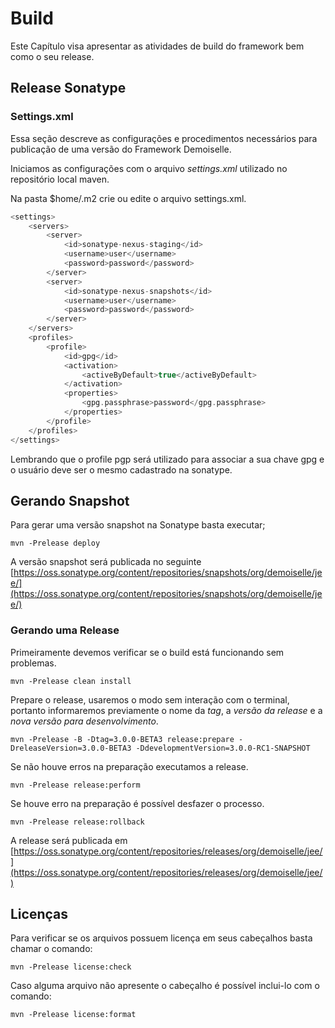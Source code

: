 # Build
Este Capítulo visa apresentar as atividades de build do framework bem como o seu release.

## Release Sonatype

### Settings.xml

Essa seção descreve as configurações e procedimentos necessários para  publicação de uma versão do Framework Demoiselle.

Iniciamos as configurações com o arquivo _settings.xml_ utilizado no repositório local maven.

Na pasta $home/.m2 crie ou edite o arquivo settings.xml.

```php
<settings>
	<servers>
		<server>
			<id>sonatype-nexus-staging</id>
			<username>user</username>
			<password>password</password>
		</server>
		<server>
			<id>sonatype-nexus-snapshots</id>
			<username>user</username>
			<password>password</password>
		</server>
	</servers>
	<profiles>
		<profile>
			<id>gpg</id>
			<activation>
				<activeByDefault>true</activeByDefault>
			</activation>
			<properties>
				<gpg.passphrase>password</gpg.passphrase>
			</properties>
		</profile>
	</profiles>
</settings>
```

Lembrando que o profile pgp será utilizado para associar a sua chave gpg e o usuário deve ser o mesmo cadastrado na sonatype.

## Gerando Snapshot

Para gerar uma versão snapshot na Sonatype basta executar;

```mvn -Prelease deploy```

A versão snapshot será publicada no seguinte [https://oss.sonatype.org/content/repositories/snapshots/org/demoiselle/jee/](https://oss.sonatype.org/content/repositories/snapshots/org/demoiselle/jee/)

### Gerando uma Release

Primeiramente devemos verificar se o build está funcionando sem problemas. 

```mvn -Prelease clean install```

Prepare o release, usaremos o modo sem interação com o terminal, portanto informaremos previamente o nome da _tag_, a _versão da release_ e a _nova versão para desenvolvimento_.

```mvn -Prelease -B -Dtag=3.0.0-BETA3 release:prepare -DreleaseVersion=3.0.0-BETA3 -DdevelopmentVersion=3.0.0-RC1-SNAPSHOT```

Se não houve erros na preparação executamos a release.

```mvn -Prelease release:perform```

Se houve erro na preparação é possível desfazer o processo.

```mvn -Prelease release:rollback```

A release será publicada em [https://oss.sonatype.org/content/repositories/releases/org/demoiselle/jee/](https://oss.sonatype.org/content/repositories/releases/org/demoiselle/jee/)

## Licenças

Para verificar se os arquivos possuem licença em seus cabeçalhos basta chamar o comando:

```mvn -Prelease license:check```

Caso alguma arquivo não apresente o cabeçalho é possível inclui-lo com o comando:

```mvn -Prelease license:format```

